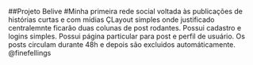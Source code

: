 ##Projeto Belive
#Minha primeira rede social voltada às publicações de histórias curtas e com mídias
ÇLayout simples onde justificado centralemnte ficarão duas colunas de post rodantes.
Possui cadastro e logins simples.
Possui página particular para post e perfil de usuário.
Os posts circulam durante 48h e depois são excluidos automáticamente.
@finefellings
